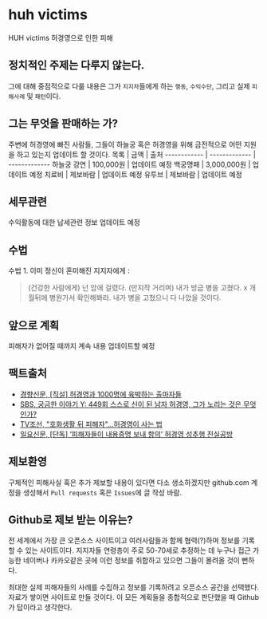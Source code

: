# huh victims
HUH victims 허경영으로 인한 피해

## 정치적인 주제는 다루지 않는다.
그에 대해 중점적으로 다룰 내용은 그가 `지지자`들에게 하는 `행동`, `수익수단`, 그리고 실제 `피해사례` 및 `패턴`이다.

## 그는 무엇을 판매하는 가?
주변에 허경영에 빠진 사람들, 그들이 하늘궁 혹은 허경영을 위해 금전적으로 어떤 지원을 하고 있는지 업데이트 할 것이다.
목록 | 금액 | 출처
------------ | ------------- | ------------- 
하늘궁 강연 | 100,000원 | 업데이트 예정
백궁명패 | 3,000,000원 | 업데이트 예정
치료비 | 제보바람 | 업데이트 예정
유투브 | 제보바람 | 업데이트 예정

## 세무관련
수익활동에 대한 납세관련 정보 업데이트 예정

## 수법
수법 1. 이미 정신이 혼미해진 지지자에게 :
> (건강한 사람에게) 넌 암에 걸렸다. 
> (만지작 거리며) 내가 방금 병을 고쳤다.
> x 개월뒤에 병원가서 확인해봐라. 내가 병을 고쳤으니 다 나았을 것이다.


## 앞으로 계획
피해자가 없어질 때까지 계속 내용 업데이트할 예정

## 팩트출처
- [경향신문, [직설] 허경영과 1000명에 육박하는 출마자들](http://news.khan.co.kr/kh_news/khan_art_view.html?art_id=202003022051015)
- [SBS, 궁금한 이야기 Y: 449회 스스로 신이 된 남자 허경영, 그가 노리는 것은 무엇인가?](https://programs.sbs.co.kr/culture/cube/vod/54887/22000334546)
- [TV조선, "호화생활 뒤 피해자"…허경영이 사는 법](http://news.tvchosun.com/site/data/html_dir/2017/12/13/2017121390128.html)
- [일요신문, [단독] ‘피해자들이 내용증명 보내 항의’ 허경영 성추행 진실공방](http://ilyo.co.kr/?ac=article_view&entry_id=334372)
## 제보환영
구체적인 피해사실 혹은 추가 제보할 내용이 있다면 다소 생소하겠지만 github.com 계정을 생성해서 `Pull requests` 혹은 `Issues`에 글 작성 바람.

## Github로 제보 받는 이유는?
전 세계에서 가장 큰 오픈소스 사이트이고 여러사람들과 함께 협력(?)하며 정보를 기록할 수 있는 사이트이다. 지지자들 연령층이 주로 50-70세로 추정하는 데 누구나 접근 가능한 네이버나 카카오같은 곳에 이런 정보를 취합하고 있으면 그들이 몰려올 것이 뻔하다. 

최대한 실제 피해자들의 사례를 수집하고 정보를 기록하려고 오픈소스 공간을 선택했다. 자료가 쌓이면 사이트로 만들 것이다. 이 모든 계획들을 종합적으로 판단했을 때 Github가 답이라고 생각한다.
